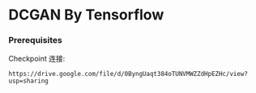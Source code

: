 # DCGAN By Tensorflow



### Prerequisites



Checkpoint 连接:

~~~
https://drive.google.com/file/d/0ByngUaqt384oTUNVMWZZdHpEZHc/view?usp=sharing
~~~



